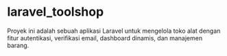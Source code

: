 # laravel_toolshop
Proyek ini adalah sebuah aplikasi Laravel untuk mengelola toko alat dengan fitur autentikasi, verifikasi email, dashboard dinamis, dan manajemen barang.
